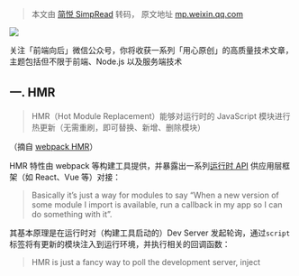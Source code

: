 > 本文由 [简悦 SimpRead](http://ksria.com/simpread/) 转码， 原文地址 [mp.weixin.qq.com](https://mp.weixin.qq.com/s/jlw3Kjf51enJ1Md5j5v31Q)

![](https://mmbiz.qpic.cn/mmbiz_png/hM5HtkzgLYb1ugZ4XVK48AickmfNSjsK6CWIvHV1Y8AbbNPUXC9RTegFwibk2iaptD4ziaYe4DEicGvF81RRKdkKYBw/640?wx_fmt=png)

关注「前端向后」微信公众号，你将收获一系列「用心原创」的高质量技术文章，主题包括但不限于前端、Node.js 以及服务端技术

一. HMR
------

> HMR（Hot Module Replacement）能够对运行时的 JavaScript 模块进行热更新（无需重刷，即可替换、新增、删除模块）

（摘自 [webpack HMR](http://mp.weixin.qq.com/s?__biz=MzIwMTM5MTM1NA==&mid=2649473574&idx=1&sn=db1d53a00f3df17191ab2939169a55ab&chksm=8ef1cfb3b98646a5c4c910d7f937f4be58522ebd3e43e7724b8eb074c78b106201c82d42497a&scene=21#wechat_redirect)）

HMR 特性由 webpack 等构建工具提供，并暴露出一系列[运行时 API](http://mp.weixin.qq.com/s?__biz=MzIwMTM5MTM1NA==&mid=2649473574&idx=1&sn=db1d53a00f3df17191ab2939169a55ab&chksm=8ef1cfb3b98646a5c4c910d7f937f4be58522ebd3e43e7724b8eb074c78b106201c82d42497a&scene=21#wechat_redirect) 供应用层框架（如 React、Vue 等）对接：

> Basically it’s just a way for modules to say “When a new version of some module I import is available, run a callback in my app so I can do something with it”.

其基本原理是在运行时对（构建工具启动的）Dev Server 发起轮询，通过`script`标签将有更新的模块注入到运行环境，并执行相关的回调函数：

> HMR is just a fancy way to poll the development server, inject <script> tags with the updated modules, and run a callback in your existing code.

例如：

```
import printMe from './print.js';

if (module.hot) {
  module.hot.accept('./print.js', function() {
    console.log('Accepting the updated printMe module!');
    printMe();
  })
}
```

开启 HMR 后，当`./print.js`模块有更新时，会触发回调函数，表明模块已经替换完成，此后访问该模块取到的都是新模块实例

基于运行时的模块替换能力（HMR），可以结合应用层框架（React、Vue、甚至 Express）进一步实现 Live Reloading、Hot Reloading 等更加高效的开发模式

二. Live Reloading
-----------------

所谓 Live Reloading，就是在模块文件发生变化时，重新加载整个应用程序：

> Live reloading reloads or refreshes the entire app when a file changes. For example, if you were four links deep into your navigation and saved a change, live reloading would restart the app and load the app back to the initial route.

以 React 为例：

```
const App = require('./App')
const React = require('react')
const ReactDOM = require('react-dom')

// Render the root component normally
const rootEl = document.getElementById('root')
ReactDOM.render(<App />, rootEl)

// Are we in development mode?
if (module.hot) {
  // Whenever a new version of App.js is available
  module.hot.accept('./App', function () {
    // Require the new version and render it instead
    const NextApp = require('./App')
    ReactDOM.render(<NextApp />, rootEl)
  })
}
```

_利用 HMR 换掉根组件，并重新渲染即可_。因为 HMR 模块更新有[冒泡机制](http://mp.weixin.qq.com/s?__biz=MzIwMTM5MTM1NA==&mid=2649473574&idx=1&sn=db1d53a00f3df17191ab2939169a55ab&chksm=8ef1cfb3b98646a5c4c910d7f937f4be58522ebd3e43e7724b8eb074c78b106201c82d42497a&scene=21#wechat_redirect)，未经`accept`处理的更新事件会沿依赖链反向传递，所以在组件树顶层能够监听到树中所有组件的变化，此时重新创建整棵组件树，过程中取到的都是已经更新完成的组件，渲染出来即可得到新的视图

这种方案对应用层框架的依赖很少（仅 re-render 部分），实现简单而且稳定可靠，但_此前的运行状态都将丢失，对 SPA 等运行时状态多且复杂的场景极不友好_，刷完后要重新操作一遍才能回到先前的视图状态，开发效率上的提升非常有限

那么，有没有办法保留运行时的状态数据，只刷新有变化的视图呢？

有，Hot Reloading

三. Hot Reloading
----------------

下层同样基于 HMR，但 Hot Reloading 能够保留应用程序的运行状态，只对有变化的部分进行局部刷新：

> Hot reloading only refreshes the files that were changed without losing the state of the app. For example, if you were four links deep into your navigation and saved a change to some styling, the state would not change, but the new styles would appear on the page without having to navigate back to the page you are on because you would still be on the same page.

针对视图的局部刷新免去了整个刷新之后再次回到先前状态所需的繁琐操作，从而真正提升开发效率

然而，_局部刷新要求对组件（甚至组件的一部分）进行热替换，这在实现上存在不小的挑战_（包括如何保障正确性、缩小影响范围、及时反馈错误等，具体见 My Wishlist for Hot Reloading）

### 如何动态替换组件？

因为 HMR 替换后的新模块，在运行时看来是完全不同的两个组件，相当于：

```
function getMyComponent() {
  // 通过script标签，重新加载相同的组件代码
  class MyComponent {}
  return MyComponent;
}

getMyComponent() === getMyComponent() // false
```

显然无法通过 [React 自身的 Diff 机制](http://mp.weixin.qq.com/s?__biz=MzIwMTM5MTM1NA==&mid=2649472808&idx=1&sn=32d68e08421e2ede425be225588ec794&chksm=8ef1b2bdb9863bab4a1bb98f849774a75e5b7c2ec37dfeacdc31c177d3c5dca804e9fe475c3d&scene=21#wechat_redirect)来完成无伤替换，那么，只能从 JavaScript 语言寻找可能性了

一个经典的 React 组件通过 [ES6 Class](http://mp.weixin.qq.com/s?__biz=MzIwMTM5MTM1NA==&mid=2649472721&idx=1&sn=92ae499e54792e8a719641421e9c19a1&chksm=8ef1b344b9863a5219635f641b290da1495f5d9e6d8d93a884682210ddbaa41fb345a7df1843&scene=21#wechat_redirect) 来定义：

```
class Foo extends Component {
  state = {
    clicked: false
  }
  handleClick = () => {
    console.log('Click happened');
    this.setState({ clicked: true });
  }
  render() {
    return <button onClick={this.handleClick}>{!this.state.clicked ? 'Click Me' : 'Clicked'}</button>;
  }
}
```

在运行时根据组件类创建出一系列的组件实例，它们拥有`render`生命周期等原型方法，也有`handleClick`之类的实例方法，以及`state`等实例属性

原型方法、原型属性不难替换，但要换掉实例方法和实例属性就不那么容易了，因为它们被紧紧地包裹在了组件树中

为此，_有人想到了一种很聪明的办法_

四. React Hot Loader
-------------------

在 React 生态里，目前（2020/5/31）应用最广泛的 Hot Reloading 方案仍然是 RHL（React Hot Loader）：

> Tweak React components in real time.

为了实现组件方法的动态替换，RHL _在 React 组件之上加了一层代理_：

> Proxies React components without unmounting or losing their state.

P.S. 具体见 react-proxy

### 关键原理

![](https://mmbiz.qpic.cn/mmbiz_png/hM5HtkzgLYb1ugZ4XVK48AickmfNSjsK68ucuuAKAXJg0EbNFf0HqNJeF1Z5xiaH0erePZlSA8xjXpKcaz6wPwvA/640?wx_fmt=png)

_通过一层代理将组件状态剥离出来，放到代理组件中维护_（其余生命周期方法等全都代理到源组件上），因此换掉源组件后仍能保留组件状态：

> The proxies hold the component’s state and delegate the lifecycle methods to the actual components, which are the ones we hot reload.

源组件被代理组件包起来了，挂在组件树上的都是代理组件，热更新前后组件类型没有变化（背后的源组件已经被偷摸换成了新的组件实例），因而不会触发额外的生命周期（如`componentDidMount`）：

> Proxy component types so that the types that React sees stay the same, but the actual implementations change to refer to the new underlying component type on every hot update.

具体实现细节，见：

*   代理组件：react-hot-loader/src/proxy/createClassProxy.js
    
*   组件更新策略：Not all methods could|should be updated
    
*   在线 Demo：http://gaearon.github.io/react-hot-loader/
    

### Redux Store

特殊地，对于 Redux 应用而言，有必要让 Reducer 的变化也能热生效（因为大多数状态都交由 Redux 来管理了）：

```
// configureStore.js
import { createStore, applyMiddleware, compose } from 'redux';
import thunk from 'redux-thunk';
import reducer from '../reducers';

export default function configureStore(initialState) {
  const store = createStore(
    reducer,
    initialState,
    applyMiddleware(thunk),
  );

  if (module.hot) {
    module.hot.accept(() => {
      const nextRootReducer = require('../reducers/index').default;
      store.replaceReducer(nextRootReducer);
    });
  }

  return store;
};
```

借助 replaceReducer 换掉 Reducer，同时保留`store`状态

P.S. 关于 Redux 应用 Hot Reloading 的更多信息，见 RFC: remove React Transform from examples

### 参考资料

*   Hot Reloading in React
    
*   Introducing Hot Reloading
    
*   React Hot Loader
    
*   What is the difference between Hot Reloading and Live Reloading in React Native?
    

联系我      

如果心中仍有疑问，请查看原文并留下评论噢。（特别要紧的问题，可以直接微信联系 ayqywx ）